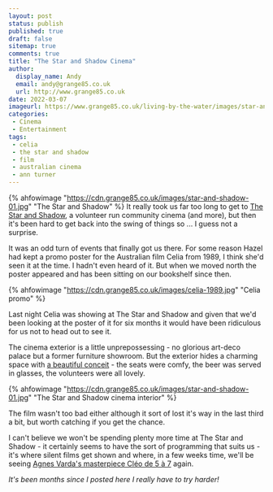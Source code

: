 ```yaml
---
layout: post
status: publish
published: true 
draft: false
sitemap: true
comments: true
title: "The Star and Shadow Cinema"
author:
  display_name: Andy
  email: andy@grange85.co.uk
  url: http://www.grange85.co.uk
date: 2022-03-07
imageurl: https://www.grange85.co.uk/living-by-the-water/images/star-and-shadow-01.jpg
categories:
 - Cinema
 - Entertainment
tags:
 - celia
 - the star and shadow
 - film
 - australian cinema
 - ann turner
---
```

{% ahfowimage "https://cdn.grange85.co.uk/images/star-and-shadow-01.jpg" "The Star and Shadow" %}
It really took us far too long to get to [The Star and Shadow](https://starandshadow.org.uk/), a volunteer run community cinema (and more), but then it's been hard to get back into the swing of things so ... I guess not a surprise.

It was an odd turn of events that finally got us there. For some reason Hazel had kept a promo poster for the Australian film Celia from 1989, I think she'd seen it at the time. I hadn't even heard of it. But when we moved north the poster appeared and has been sitting on our bookshelf since then.

{% ahfowimage "https://cdn.grange85.co.uk/images/celia-1989.jpg" "Celia promo" %}

Last night Celia was showing at The Star and Shadow and given that we'd been looking at the poster of it for six months it would have been ridiculous for us not to head out to see it.

The cinema exterior is a little unprepossessing - no glorious art-deco palace but a former furniture showroom. But the exterior hides a charming space with [a beautiful conceit](https://www.starandshadow.org.uk/about/sas/) - the seats were comfy, the beer was served in glasses, the volunteers were all lovely.

{% ahfowimage "https://cdn.grange85.co.uk/images/star-and-shadow-01.jpg" "The Star and Shadow cinema interior" %}

The film wasn't too bad either although it sort of lost it's way in the last third a bit, but worth catching if you get the chance.

I can't believe we won't be spending plenty more time at The Star and Shadow - it certainly seems to have the sort of programming that suits us - it's where silent films get shown and where, in a few weeks time, we'll be seeing [Agnes Varda's masterpiece Cléo de 5 à 7](https://starandshadow.org.uk/programme/event/cleo-from-5-7,5957/) again.

_It's been months since I posted here I really have to try harder!_
